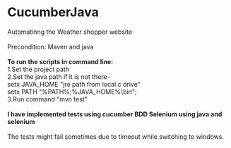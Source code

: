 # CucumberJava
 Automatinng the Weather shopper website <br /><br />
 Precondition: Maven and java<br /><br />
 **To run the scripts in command line:**  <br />
 1.Set the project path <br />
 2.Set the java path if it is not there-<br />
  setx JAVA_HOME "jre path from local c drive"<br />
  setx PATH "%PATH%;%JAVA_HOME%\bin";<br />
 3.Run command "mvn test" <br /> <br />
**I have implemented tests using cucumber BDD Selenium using java and selenium** <br /> <br />
The tests might fail sometimes due to timeout while switching to windows.
